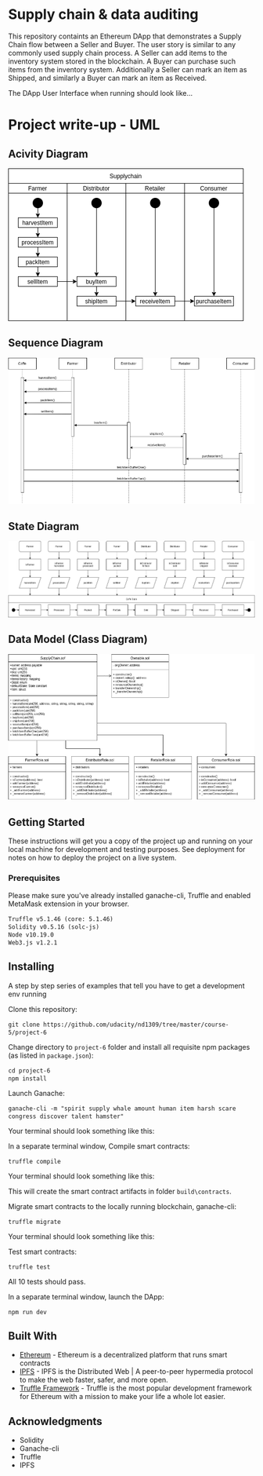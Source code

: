 # Supply chain & data auditing

This repository containts an Ethereum DApp that demonstrates a Supply Chain flow between a Seller and Buyer. The user story is similar to any commonly used supply chain process. A Seller can add items to the inventory system stored in the blockchain. A Buyer can purchase such items from the inventory system. Additionally a Seller can mark an item as Shipped, and similarly a Buyer can mark an item as Received.

The DApp User Interface when running should look like...

<!-- ![truffle test](images/ftc_product_overview.png)

![truffle test](images/ftc_farm_details.png)

![truffle test](images/ftc_product_details.png)

![truffle test](images/ftc_transaction_history.png) -->

# Project write-up - UML

## Acivity Diagram
![Activity Diagram](images/SupplychainActivityDiagram.png)

## Sequence Diagram
![Sequence Diagram](images/SupplychainSequenceDiagram.png)

## State Diagram
![State Diagram](images/SupplychainStateDiagram.png)

## Data Model (Class Diagram)
![Data Model](images/SupplychainClassDiagram.png)

## Getting Started

These instructions will get you a copy of the project up and running on your local machine for development and testing purposes. See deployment for notes on how to deploy the project on a live system.

### Prerequisites

Please make sure you've already installed ganache-cli, Truffle and enabled MetaMask extension in your browser.

```
Truffle v5.1.46 (core: 5.1.46)
Solidity v0.5.16 (solc-js)
Node v10.19.0
Web3.js v1.2.1
```

## Installing

A step by step series of examples that tell you have to get a development env running

Clone this repository:

```
git clone https://github.com/udacity/nd1309/tree/master/course-5/project-6
```

Change directory to ```project-6``` folder and install all requisite npm packages (as listed in ```package.json```):

```
cd project-6
npm install
```

Launch Ganache:

```
ganache-cli -m "spirit supply whale amount human item harsh scare congress discover talent hamster"
```

Your terminal should look something like this:



In a separate terminal window, Compile smart contracts:

```
truffle compile
```

Your terminal should look something like this:



This will create the smart contract artifacts in folder ```build\contracts```.

Migrate smart contracts to the locally running blockchain, ganache-cli:

```
truffle migrate
```

Your terminal should look something like this:



Test smart contracts:

```
truffle test
```

All 10 tests should pass.



In a separate terminal window, launch the DApp:

```
npm run dev
```

## Built With

* [Ethereum](https://www.ethereum.org/) - Ethereum is a decentralized platform that runs smart contracts
* [IPFS](https://ipfs.io/) - IPFS is the Distributed Web | A peer-to-peer hypermedia protocol
to make the web faster, safer, and more open.
* [Truffle Framework](http://truffleframework.com/) - Truffle is the most popular development framework for Ethereum with a mission to make your life a whole lot easier.



## Acknowledgments

* Solidity
* Ganache-cli
* Truffle
* IPFS
